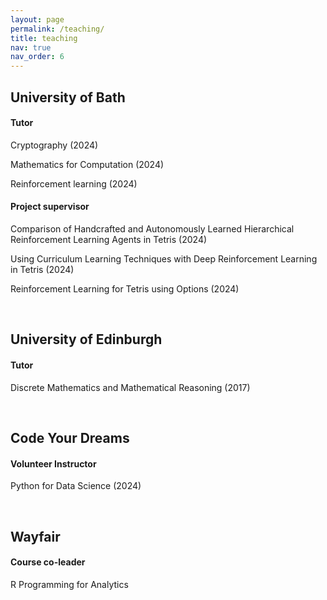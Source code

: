 ```yaml
---
layout: page
permalink: /teaching/
title: teaching
nav: true
nav_order: 6
---
```


<h2> University of Bath </h2>

<h4><b> Tutor </b></h4>
<p> Cryptography (2024) </p>
<p> Mathematics for Computation (2024) </p>
<p> Reinforcement learning (2024) </p>

<h4><b> Project supervisor </b></h4>
<p> Comparison of Handcrafted and Autonomously Learned Hierarchical Reinforcement Learning Agents in Tetris (2024) </p>
<p> Using Curriculum Learning Techniques with Deep Reinforcement Learning in Tetris (2024) </p>
<p> Reinforcement Learning for Tetris using Options (2024) </p>

<br>

<h2> University of Edinburgh </h2>

<h4><b> Tutor </b></h4>
<p> Discrete Mathematics and Mathematical Reasoning (2017) </p>

<br>

<h2> Code Your Dreams </h2>

<h4><b> Volunteer Instructor </b></h4>
<p> Python for Data Science (2024) </p>

<br>

<h2> Wayfair </h2>

<h4><b> Course co-leader </b></h4>
<p> R Programming for Analytics </p>
